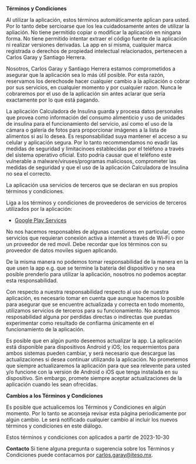 **Términos y Condiciones**

Al utilizar la aplicación, estos términos automáticamente aplican para usted. Por lo tanto debe sercioarse que los lea cuidadosamente antes de utilizar la apliación. No tiene permitido copiar o modificar la aplicación en ningana forma. No tiene permitido intentar extraer el código fuente de la aplicación ni realizar versiones derivadas. La app en sí misma, cualquier marca registrada o derechos de propiedad intelectual relacionados, pertenecen a Carlos Garay y Santiago Herrera.

Nosotros, Carlos Garay y Santiago Herrera estamos comprometidos a asegurar que la aplicación sea lo más útil posible. Por esta razón, reservamos los derechosde hacer cualquier cambio a la aplicación o cobrar por sus servicios, en cualquier momento y por cualquier razon. Nunca le cobraremos por el uso de la aplicación sin antes aclarar que sería exactamente por lo que está pagando.

La aplicación Calculadora de Insulina guarda y procesa datos personales que provea como información del consumo alimenticio y uso de unidades de insulina para el funcionamiento del servicio, así como el uso de la cámara o galería de fotos para proporcionar imágenes a la lista de alimentos si así lo desea. Es responsabilidad suya mantener el acceso a su celular y aplicación segura. Por lo tanto recommendamos no evadir las medidas de seguridad y limitacinoes establecidas por el teléfono a través del sistema operativo oficial. Esto podría causar que el teléfono este vulnerable a malware/viruses/programas maliciosos, comprometer las medidas de seguridad y que el uso de la aplicación Calculadora de Insulina no sea el correcto.

La aplicación usa servicios de terceros que se declaran en sus propios términos y condiciones.

Liga a los términos y condiciones de proveederos de servicios de terceros utilizados por la aplicación:

*   [Google Play Services](https://policies.google.com/terms)

No nos hacemos responsables de algunas cuestiones en particular, como servicios que requieran conexión activa a internet a través de Wi-Fi o por un proveedor de red movil. Debe recordar que los términos con su proveedor de datos moviles siguen aplicando. 

De la misma manera no podemos tomar responsabilidad de la manera en la que usen la app e.g. que se termine la batería del dispositivo y no sea posible prenderlo para utilizar la aplicación, nosotros no podemos aceptar esta responsabilidad.  

Con respecto a nuestra responsabilidad respecto al uso de nuestra aplicación, es necesario tomar en cuenta que aunque hacemos lo posible para asegurar que se encuentre actualizada y correcta en todo momento, utilizamos servicios de terceros para su funcionamiento. No aceptamos resposabilidad alguna por perdidas directas o indirectas que puedas experimentar como resultado de confiarma únicamente en el funcionamiento de la aplicación. 

Es posible que en algún punto deseemos actualizar la app. La aplicación está disponible para dispositivos Android y iOS; los requermientos para ambos sistemas pueden cambiar, y será necesario que descargue las actualizaciones si desea continuar utilizando la aplicación. No prometemos que siempre actualizaremos la aplicación para que sea relevente para usted y/o funcione con la version de Android o iOS que tenga instalada en su dispositivo. Sin embargo, promete siempre aceptar actualizaciones de la aplicación cuando les sean ofrecidas. 

**Cambios a los Términos y Condiciones**

Es posible que actualicemos los Términos y Condiciones en algún momento. Por lo tanto se aconseja revisar esta página periodicamente por algún cambio. Le será notificado cualquier cambio al incluir los nuevos términos y condiciones en este diálogo.  

Estos términos y condiciones con aplicados a partir de 2023-10-30

**Contacto**
Si tiene alguna pregunta o sugerencia sobre los Términos y Condiciones puede contacarnos por carlos.garay@iteso.mx.


